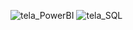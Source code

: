 ![tela_PowerBI](https://user-images.githubusercontent.com/20569301/154785482-21e0ebfd-6ded-4d1e-b17c-0313977c94a4.png)
![tela_SQL](https://user-images.githubusercontent.com/20569301/154785497-e4140435-60b8-4906-9e6b-896dfb2edef6.png)
